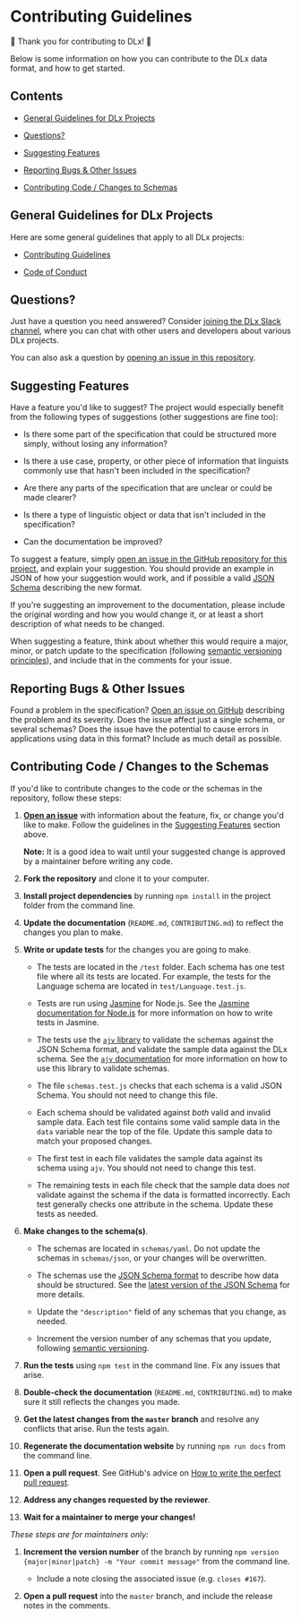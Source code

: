 # Contributing Guidelines

:star2: Thank you for contributing to DLx! :star2:

Below is some information on how you can contribute to the DLx data format, and how to get started.

## Contents

* [General Guidelines for DLx Projects](#general-guidelines-for-dlx-projects)

* [Questions?](#questions)

* [Suggesting Features](#suggesting-features)

* [Reporting Bugs & Other Issues](#reporting-bugs--other-issues)

* [Contributing Code / Changes to Schemas](contributing-code--changes-to-the-schemas)

## General Guidelines for DLx Projects

Here are some general guidelines that apply to all DLx projects:

* [Contributing Guidelines][1]

* [Code of Conduct][2]

## Questions?

Just have a question you need answered? Consider [joining the DLx Slack channel][3], where you can chat with other users and developers about various DLx projects.

You can also ask a question by [opening an issue in this repository][4].

## Suggesting Features

Have a feature you'd like to suggest? The project would especially benefit from the following types of suggestions (other suggestions are fine too):

- Is there some part of the specification that could be structured more simply, without losing any information?

- Is there a use case, property, or other piece of information that linguists commonly use that hasn't been included in the specification?

- Are there any parts of the specification that are unclear or could be made clearer?

- Is there a type of linguistic object or data that isn't included in the specification?

- Can the documentation be improved?

To suggest a feature, simply [open an issue in the GitHub repository for this project][4], and explain your suggestion. You should provide an example in JSON of how your suggestion would work, and if possible a valid [JSON Schema][5] describing the new format.

If you're suggesting an improvement to the documentation, please include the original wording and how you would change it, or at least a short description of what needs to be changed.

When suggesting a feature, think about whether this would require a major, minor, or patch update to the specification (following [semantic versioning principles][6]), and include that in the comments for your issue.

## Reporting Bugs & Other Issues

Found a problem in the specification? [Open an issue on GitHub][4] describing the problem and its severity. Does the issue affect just a single schema, or several schemas? Does the issue have the potential to cause errors in applications using data in this format? Include as much detail as possible.

## Contributing Code / Changes to the Schemas

If you'd like to contribute changes to the code or the schemas in the repository, follow these steps:

1. **[Open an issue][8]** with information about the feature, fix, or change you'd like to make. Follow the guidelines in the [Suggesting Features](#suggesting-features) section above.

    **Note:** It is a good idea to wait until your suggested change is approved by a maintainer before writing any code.

1. **Fork the repository** and clone it to your computer.

1. **Install project dependencies** by running `npm install` in the project folder from the command line.

1. **Update the documentation** (`README.md`, `CONTRIBUTING.md`) to reflect the changes you plan to make.

1. **Write or update tests** for the changes you are going to make.

    - The tests are located in the `/test` folder. Each schema has one test file where all its tests are located. For example, the tests for the Language schema are located in `test/Language.test.js`.

    - Tests are run using [Jasmine][9] for Node.js. See the [Jasmine documentation for Node.js][10] for more information on how to write tests in Jasmine.

    - The tests use the [`ajv` library][7] to validate the schemas against the JSON Schema format, and validate the sample data against the DLx schema. See the [`ajv` documentation][7] for more information on how to use this library to validate schemas.

    - The file `schemas.test.js` checks that each schema is a valid JSON Schema. You should not need to change this file.

    - Each schema should be validated against *both* valid and invalid sample data. Each test file contains some valid sample data in the `data` variable near the top of the file. Update this sample data to match your proposed changes.

    - The first test in each file validates the sample data against its schema using `ajv`. You should not need to change this test.

    - The remaining tests in each file check that the sample data does *not* validate against the schema if the data is formatted incorrectly. Each test generally checks one attribute in the schema. Update these tests as needed.

1. **Make changes to the schema(s)**.

    - The schemas are located in `schemas/yaml`. Do not update the schemas in `schemas/json`, or your changes will be overwritten.

    - The schemas use the [JSON Schema format][5] to describe how data should be structured. See the [latest version of the JSON Schema][11] for more details.

    - Update the `"description"` field of any schemas that you change, as needed.

    - Increment the version number of any schemas that you update, following [semantic versioning][6].

1. **Run the tests** using `npm test` in the command line. Fix any issues that arise.

1. **Double-check the documentation** (`README.md`, `CONTRIBUTING.md`) to make sure it still reflects the changes you made.

1. **Get the latest changes from the `master` branch** and resolve any conflicts that arise. Run the tests again.

1. **Regenerate the documentation website** by running `npm run docs` from the command line.

1. **Open a pull request**. See GitHub's advice on [How to write the perfect pull request][12].

1. **Address any changes requested by the reviewer**.

1. **Wait for a maintainer to merge your changes!**

_These steps are for maintainers only:_

1. **Increment the version number** of the branch by running `npm version {major|minor|patch} -m "Your commit message"` from the command line.

    - Include a note closing the associated issue (e.g. `closes #167`).

1. **Open a pull request** into the `master` branch, and include the release notes in the comments.

[1]: https://github.com/digitallinguistics/digitallinguistics.github.io/blob/master/CONTRIBUTING.md
[2]: https://github.com/digitallinguistics/digitallinguistics.github.io/blob/master/CODE_OF_CONDUCT.md
[3]: https://slack.digitallinguistics.io/
[4]: https://github.com/digitallinguistics/spec/issues/
[5]: http://json-schema.org/
[6]: http://semver.org/
[7]: https://www.npmjs.com/package/ajv
[8]: https://github.com/digitallinguistics/spec/issues/new
[9]: https://jasmine.github.io/
[10]: https://jasmine.github.io/setup/nodejs.html
[11]: http://json-schema.org/latest/json-schema-validation.html
[12]: https://blog.github.com/2015-01-21-how-to-write-the-perfect-pull-request/
